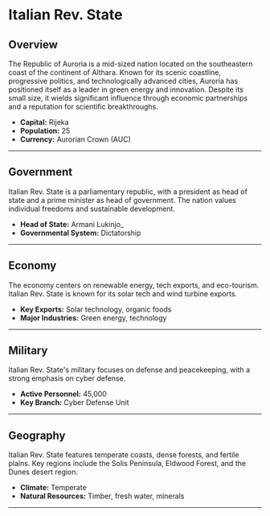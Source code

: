 # Italian Rev. State

## Overview
The Republic of Auroria is a mid-sized nation located on the southeastern coast of the continent of Althara. Known for its scenic coastline, progressive politics, and technologically advanced cities, Auroria has positioned itself as a leader in green energy and innovation. Despite its small size, it wields significant influence through economic partnerships and a reputation for scientific breakthroughs.

- **Capital:** Rijeka
- **Population:** 25
- **Currency:** Aurorian Crown (AUC)

---

## Government
Italian Rev. State is a parliamentary republic, with a president as head of state and a prime minister as head of government. The nation values individual freedoms and sustainable development.

- **Head of State:** Armani Lukinjo_
- **Governmental System:** Dictatorship

---

## Economy
The economy centers on renewable energy, tech exports, and eco-tourism. Italian Rev. State is known for its solar tech and wind turbine exports.

- **Key Exports:** Solar technology, organic foods
- **Major Industries:** Green energy, technology

---

## Military
Italian Rev. State's military focuses on defense and peacekeeping, with a strong emphasis on cyber defense.

- **Active Personnel:** 45,000
- **Key Branch:** Cyber Defense Unit

---

## Geography
Italian Rev. State features temperate coasts, dense forests, and fertile plains. Key regions include the Solis Peninsula, Eldwood Forest, and the Dunes desert region.

- **Climate:** Temperate
- **Natural Resources:** Timber, fresh water, minerals

---